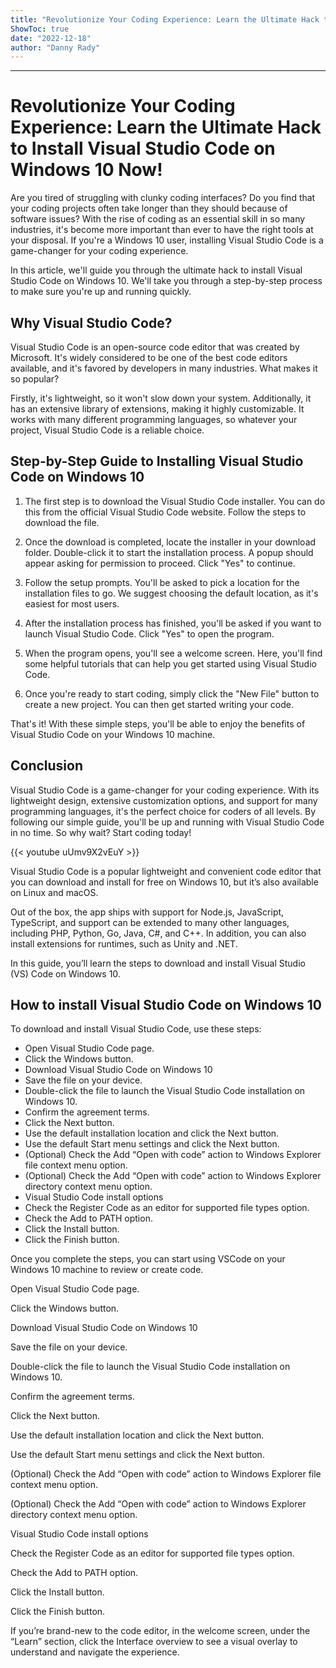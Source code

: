 ```yaml
---
title: "Revolutionize Your Coding Experience: Learn the Ultimate Hack to Install Visual Studio Code on Windows 10 Now!"
ShowToc: true 
date: "2022-12-18"
author: "Danny Rady"
---
```

*****
# Revolutionize Your Coding Experience: Learn the Ultimate Hack to Install Visual Studio Code on Windows 10 Now!

Are you tired of struggling with clunky coding interfaces? Do you find that your coding projects often take longer than they should because of software issues? With the rise of coding as an essential skill in so many industries, it's become more important than ever to have the right tools at your disposal. If you're a Windows 10 user, installing Visual Studio Code is a game-changer for your coding experience.

In this article, we'll guide you through the ultimate hack to install Visual Studio Code on Windows 10. We'll take you through a step-by-step process to make sure you're up and running quickly.

## Why Visual Studio Code?

Visual Studio Code is an open-source code editor that was created by Microsoft. It's widely considered to be one of the best code editors available, and it's favored by developers in many industries. What makes it so popular? 

Firstly, it's lightweight, so it won't slow down your system. Additionally, it has an extensive library of extensions, making it highly customizable. It works with many different programming languages, so whatever your project, Visual Studio Code is a reliable choice.

## Step-by-Step Guide to Installing Visual Studio Code on Windows 10

1. The first step is to download the Visual Studio Code installer. You can do this from the official Visual Studio Code website. Follow the steps to download the file.

2. Once the download is completed, locate the installer in your download folder. Double-click it to start the installation process. A popup should appear asking for permission to proceed. Click "Yes" to continue.

3. Follow the setup prompts. You'll be asked to pick a location for the installation files to go. We suggest choosing the default location, as it's easiest for most users.

4. After the installation process has finished, you'll be asked if you want to launch Visual Studio Code. Click "Yes" to open the program.

5. When the program opens, you'll see a welcome screen. Here, you'll find some helpful tutorials that can help you get started using Visual Studio Code. 

6. Once you're ready to start coding, simply click the "New File" button to create a new project. You can then get started writing your code.

That's it! With these simple steps, you'll be able to enjoy the benefits of Visual Studio Code on your Windows 10 machine.

## Conclusion

Visual Studio Code is a game-changer for your coding experience. With its lightweight design, extensive customization options, and support for many programming languages, it's the perfect choice for coders of all levels. By following our simple guide, you'll be up and running with Visual Studio Code in no time. So why wait? Start coding today!

{{< youtube uUmv9X2vEuY >}} 



Visual Studio Code is a popular lightweight and convenient code editor that you can download and install for free on Windows 10, but it’s also available on Linux and macOS.
 
Out of the box, the app ships with support for Node.js, JavaScript, TypeScript, and support can be extended to many other languages, including PHP, Python, Go, Java, C#, and C++. In addition, you can also install extensions for runtimes, such as Unity and .NET.
 
In this guide, you’ll learn the steps to download and install Visual Studio (VS) Code on Windows 10.
 
## How to install Visual Studio Code on Windows 10
 
To download and install Visual Studio Code, use these steps:
 
- Open Visual Studio Code page.
 - Click the Windows button.
 - Download Visual Studio Code on Windows 10
 - Save the file on your device.
 - Double-click the file to launch the Visual Studio Code installation on Windows 10.
 - Confirm the agreement terms.
 - Click the Next button.
 - Use the default installation location and click the Next button.
 - Use the default Start menu settings and click the Next button.
 - (Optional) Check the Add “Open with code” action to Windows Explorer file context menu option.
 - (Optional) Check the Add “Open with code” action to Windows Explorer directory context menu option.
 - Visual Studio Code install options
 - Check the Register Code as an editor for supported file types option.
 - Check the Add to PATH option.
 - Click the Install button.
 - Click the Finish button.

 
Once you complete the steps, you can start using VSCode on your Windows 10 machine to review or create code.
 
Open Visual Studio Code page.
 
Click the Windows button.
 
Download Visual Studio Code on Windows 10

 
Save the file on your device.
 
Double-click the file to launch the Visual Studio Code installation on Windows 10.
 
Confirm the agreement terms.
 
Click the Next button.
 
Use the default installation location and click the Next button.
 
Use the default Start menu settings and click the Next button.
 
(Optional) Check the Add “Open with code” action to Windows Explorer file context menu option.
 
(Optional) Check the Add “Open with code” action to Windows Explorer directory context menu option.
 
Visual Studio Code install options

 
Check the Register Code as an editor for supported file types option.
 
Check the Add to PATH option.
 
Click the Install button.
 
Click the Finish button.
 
If you’re brand-new to the code editor, in the welcome screen, under the “Learn” section, click the Interface overview to see a visual overlay to understand and navigate the experience.




